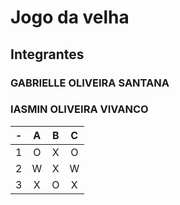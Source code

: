# Jogo da velha
## Integrantes
### GABRIELLE OLIVEIRA SANTANA
### IASMIN OLIVEIRA VIVANCO

| -  |  A     | B     | C     |
| -- | :---:  | :---: | :---: |
| 1  | O      | X     | O     |
| 2  | W      | X     | W     |
| 3  | X      | O     | X     |
